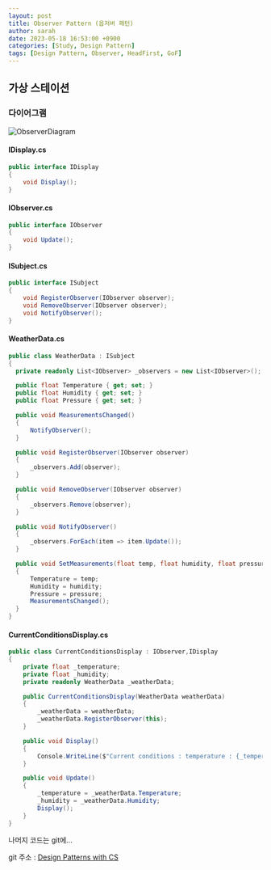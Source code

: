 ```yaml
---
layout: post
title: Observer Pattern (옵저버 패턴)
author: sarah
date: 2023-05-18 16:53:00 +0900
categories: [Study, Design Pattern]
tags: [Design Pattern, Observer, HeadFirst, GoF]
---
```


## 가상 스테이션
### 다이어그램

![ObserverDiagram](https://github.com/beomine/beomine.github.io/assets/118417247/9028c8d8-5d45-40f4-8f5e-483174baad2b)

#### IDisplay.cs
``` cs
public interface IDisplay
{
    void Display();
}
```

#### IObserver.cs
``` cs
public interface IObserver
{
    void Update();
}
```

#### ISubject.cs
``` cs
public interface ISubject
{
    void RegisterObserver(IObserver observer);
    void RemoveObserver(IObserver observer);
    void NotifyObserver();
}
```

#### WeatherData.cs
  ``` cs
public class WeatherData : ISubject
{
    private readonly List<IObserver> _observers = new List<IObserver>();

    public float Temperature { get; set; }
    public float Humidity { get; set; }
    public float Pressure { get; set; }

    public void MeasurementsChanged()
    {
        NotifyObserver();
    }

    public void RegisterObserver(IObserver observer)
    {
        _observers.Add(observer);
    }

    public void RemoveObserver(IObserver observer)
    {
        _observers.Remove(observer);
    }

    public void NotifyObserver()
    {
        _observers.ForEach(item => item.Update());
    }

    public void SetMeasurements(float temp, float humidity, float pressure)
    {
        Temperature = temp;
        Humidity = humidity;
        Pressure = pressure;
        MeasurementsChanged();
    }
}
  ```

#### CurrentConditionsDisplay.cs
``` cs
public class CurrentConditionsDisplay : IObserver,IDisplay
{
    private float _temperature;
    private float _humidity;
    private readonly WeatherData _weatherData;

    public CurrentConditionsDisplay(WeatherData weatherData)
    {
        _weatherData = weatherData;
        _weatherData.RegisterObserver(this);
    }

    public void Display()
    {
        Console.WriteLine($"Current conditions : temperature : {_temperature}, humidity : {_humidity}%");
    }

    public void Update()
    {
        _temperature = _weatherData.Temperature;
        _humidity = _weatherData.Humidity;
        Display();
    }
}
```

나머지 코드는 git에...

git 주소 : [Design Patterns with CS](https://github.com/beomine/DesignPatterns_CS)